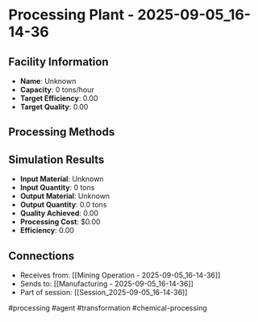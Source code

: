 # Processing Plant - 2025-09-05_16-14-36

## Facility Information
- **Name**: Unknown
- **Capacity**: 0 tons/hour
- **Target Efficiency**: 0.00
- **Target Quality**: 0.00

## Processing Methods


## Simulation Results
- **Input Material**: Unknown
- **Input Quantity**: 0 tons
- **Output Material**: Unknown
- **Output Quantity**: 0.0 tons
- **Quality Achieved**: 0.00
- **Processing Cost**: $0.00
- **Efficiency**: 0.00

## Connections
- Receives from: [[Mining Operation - 2025-09-05_16-14-36]]
- Sends to: [[Manufacturing - 2025-09-05_16-14-36]]
- Part of session: [[Session_2025-09-05_16-14-36]]

#processing #agent #transformation #chemical-processing
